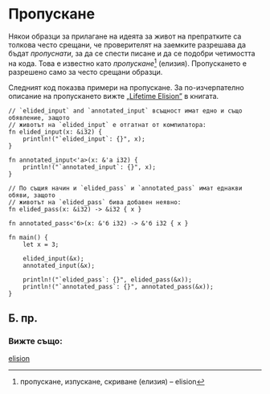 # Пропускане

Някои образци за прилагане на идеята за живот на препратките са толкова често
срещани, че проверителят на заемките разрешава да бъдат *пропуснати*, за да се
спести писане и да се подобри четимостта на кода. Това е известно като
*пропускане*[^elision] (елизия). Пропускането е разрешено само за често срещани
образци.

Следният код показва примери на пропускане. За по-изчерпателно описание на
пропускането вижте [„Lifetime Elision”][elision] в книгата.

```rust,editable
// `elided_input` and `annotated_input` всъщност имат едно и също обявление, защото
// животът на `elided_input` е отгатнат от компилатора:
fn elided_input(x: &i32) {
    println!("`elided_input`: {}", x);
}

fn annotated_input<'a>(x: &'a i32) {
    println!("`annotated_input`: {}", x);
}

// По същия начин и `elided_pass` и `annotated_pass` имат еднакви обяви, защото
// животът на `elided_pass` бива добавен неявно:
fn elided_pass(x: &i32) -> &i32 { x }

fn annotated_pass<'б>(x: &'б i32) -> &'б i32 { x }

fn main() {
    let x = 3;

    elided_input(&x);
    annotated_input(&x);

    println!("`elided_pass`: {}", elided_pass(&x));
    println!("`annotated_pass`: {}", annotated_pass(&x));
}
```

## Б. пр.

[^elision]: пропускане, изпускане, скриване (елизия) – elision

### Вижте също:

[elision][elision]

[elision]: https://doc.rust-lang.org/book/ch10-03-lifetime-syntax.html#lifetime-elision
